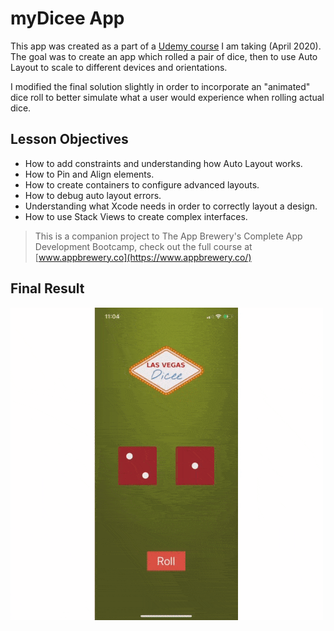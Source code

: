 # myDicee App
This app was created as a part of a [Udemy course](https://www.udemy.com/share/101WsWAEMScldUQn8F/) I am taking (April 2020). The goal was to create an app which rolled a pair of dice, then to use Auto Layout to scale to different devices and orientations. 

I modified the final solution slightly in order to incorporate an "animated" dice roll to better simulate what a user would experience when rolling actual dice.

## Lesson Objectives

* How to add constraints and understanding how Auto Layout works.
* How to Pin and Align elements.
* How to create containers to configure advanced layouts.
* How to debug auto layout errors.
* Understanding what Xcode needs in order to correctly layout a design.
* How to use Stack Views to create complex interfaces.

>This is a companion project to The App Brewery's Complete App Development Bootcamp, check out the full course at [www.appbrewery.co](https://www.appbrewery.co/)

## Final Result
![](DiceeDemo.gif)

